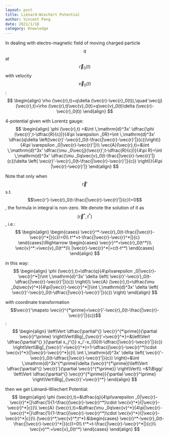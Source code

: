 ```yaml
---
layout: post
title: Liénard–Wiechert Potential
author: Vincent Peng
date: 2021/1/18
category: Knowledge
---
```


In dealing with electro-magnetic field of moving charged particle $$q$$ at $$\vec{r}_0(t)$$ with velocity $$\vec{v}_0(t)$$:
$$
\begin{align}
    \rho (\vec{r},t)=q\delta (\vec{r}-\vec{r}_0(t)),\quad \vec{j}(\vec{r},t)=\rho (\vec{r},t)\vec{v}_0(t)=q\vec{v}_0(t)\delta (\vec{r}-\vec{r}_0(t))
\end{align}
$$ 

4-potential given with Lorentz gauge:
$$
\begin{align}
    \phi (\vec{r},t)  =&\int \,\mathrm{d}^3x' \dfrac{\phi (\vec{r}',t-\dfrac{R}{c})}{4\pi \varepsilon _0R}=\int \,\mathrm{d}^3x' \dfrac{q\delta \left(\vec{r}'-\vec{r}_0(t-\frac{|\vec{r}-\vec{r}'|}{c})\right)}{4\pi \varepsilon _0|\vec{r}-\vec{r}'|}\\
    \vec{A}(\vec{r},t)=&\int \,\mathrm{d}^3x' \dfrac{\mu _0\vec{j}(\vec{r}',t-\dfrac{R}{c})}{4\pi R}=\int \,\mathrm{d}^3x' \dfrac{\mu _0q\vec{v}_0(t-\frac{|\vec{r}-\vec{r}'|}{c})\delta \left( \vec{r}'-\vec{r}_0(t-\frac{|\vec{r}-\vec{r}'|}{c}) \right)}{4\pi |\vec{r}-\vec{r}'|}
\end{align}
$$ 

Note that only when $$\vec{r}'$$ s.t. $$\vec{r'}-\vec{r}_0(t-\frac{|\vec{r}-\vec{r}'|}{c})=0$$, the formula in integral is non-zero. We denote the solution of it as $$(\vec{r}^*,t^*)$$, i.e.:
$$
\begin{align}
    \begin{cases}
        \vec{r}^*-\vec{r}_0(t-\frac{|\vec{r}-\vec{r}^*|}{c})=0\\
        t^*=t-\frac{|\vec{r}-\vec{r}^*|}{c}
    \end{cases}\Rightarrow \begin{cases}        
        \vec{r}^*=\vec{r}_0(t^*)\\
        \vec{v}^*:=\vec{v}_0(t^*)\\
        |\vec{r}-\vec{r}^*|=c(t-t^*)
    \end{cases}     
\end{align}
$$ 

in this way:
$$
\begin{align}
    \phi (\vec{r},t)=\dfrac{q}{4\pi\varepsilon _0|\vec{r}-\vec{r}^*|}\int \,\mathrm{d}^3x' \delta \left( \vec{r}'-\vec{r}_0(t-\dfrac{|\vec{r}-\vec{r}'|}{c}) \right)\\
    \vec{A} (\vec{r},t)=\dfrac{\mu _0q\vec{v}^*}{4\pi|\vec{r}-\vec{r}^*|}\int \,\mathrm{d}^3x' \delta \left( \vec{r}'-\vec{r}_0(t-\dfrac{|\vec{r}-\vec{r}'|}{c}) \right)
\end{align}
$$ 

with coordinate transformation $$\vec{r}'\mapsto \vec{r}^{*\prime}=\vec{r}'-\vec{r}_0(t-\frac{|\vec{r}-\vec{r}'|}{c})$$:
$$
\begin{align}
    \left\Vert \dfrac{\partial^{} \vec{r}^{*\prime}}{\partial \vec{r}^\prime} \right\Vert\Big|_{\vec{r}'=\vec{r}^*}=&\left\Vert \dfrac{\partial^{} }{\partial x_j^{}} x_i'-x_{0i}(t-\dfrac{|\vec{r}-\vec{r}'|}{c}) \right\Vert\Big|_{\vec{r}'=\vec{r}^*}=1-\dfrac{(\vec{r}-\vec{r}^*)\cdot \vec{v}^*}{|\vec{r}-\vec{r}^*|c}\\
    \int \,\mathrm{d}^3x' \delta \left( \vec{r}'-\vec{r}_0(t-\dfrac{|\vec{r}-\vec{r}'|}{c}) \right)=&\int \,\mathrm{d}^3x^{*\prime}\delta (\vec{r}^{*\prime})\left\Vert \dfrac{\partial^{} \vec{r}'}{\partial \vec{r}^{*\prime}} \right\Vert\\
    =&1\Bigg/ \left\Vert \dfrac{\partial^{} \vec{r}^{*\prime}}{\partial \vec{r}^\prime} \right\Vert\Big|_{\vec{r}'=\vec{r}^*}
\end{align}
$$ 

then we get Liénard–Wiechert Potential:
$$
\begin{align}
    \phi (\vec{r},t)=&\dfrac{q}{4\pi\varepsilon _0|\vec{r}-\vec{r}^*|}\dfrac{1}{1-\frac{(\vec{r}-\vec{r}^*)\cdot \vec{v}^*}{|\vec{r}-\vec{r}^*|c}}\\
    \vec{A} (\vec{r},t)=&\dfrac{\mu _0q\vec{v}^*}{4\pi|\vec{r}-\vec{r}^*|}\dfrac{1}{1-\frac{(\vec{r}-\vec{r}^*)\cdot \vec{v}^*}{|\vec{r}-\vec{r}^*|c}}\\
    (\vec{r}^*,\vec{v}^*,t^*):&\begin{cases}
        \vec{r}^*-\vec{r}_0(t-\frac{|\vec{r}-\vec{r}^*|}{c})=0\\
        t^*=t-\frac{|\vec{r}-\vec{r}^*|}{c}\\
        \vec{v}^*:=\vec{v}_0(t^*)
    \end{cases}
\end{align}
$$ 